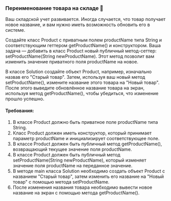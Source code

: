 
### Переименование товара на складе 🔄

Ваш складской учет развивается. Иногда случается, что товар получает новое название, и вам нужно иметь возможность обновить его в системе.

Создайте класс Product с приватным полем productName типа String и соответствующим геттером getProductName() и конструктором. Ваша задача — добавить в класс Product новый публичный метод-сеттер: setProductName(String newProductName). Этот метод позволит вам изменить значение приватного поля productName на новое.

В классе Solution создайте объект Product, например, изначально назвав его "Старый товар". Затем, используя ваш новый метод setProductName(), измените название этого товара на "Новый товар". После этого выведите обновлённое название товара на экран, используя метод getProductName(), чтобы убедиться, что изменение прошло успешно.

#### Требования:
1. В классе Product должно быть приватное поле productName типа String.
2. Класс Product должен иметь конструктор, который принимает параметр productName и инициализирует соответствующее поле.
3. В классе Product должен быть публичный метод getProductName(), возвращающий текущее значение поля productName.
4. В классе Product должен быть публичный метод setProductName(String newProductName), который изменяет значение поля productName на переданное значение.
5. В методе main класса Solution необходимо создать объект Product c названием "Старый товар", затем изменить его название на "Новый товар" с помощью метода setProductName.
6. После изменения названия товара необходимо вывести новое название на экран с помощью метода getProductName().